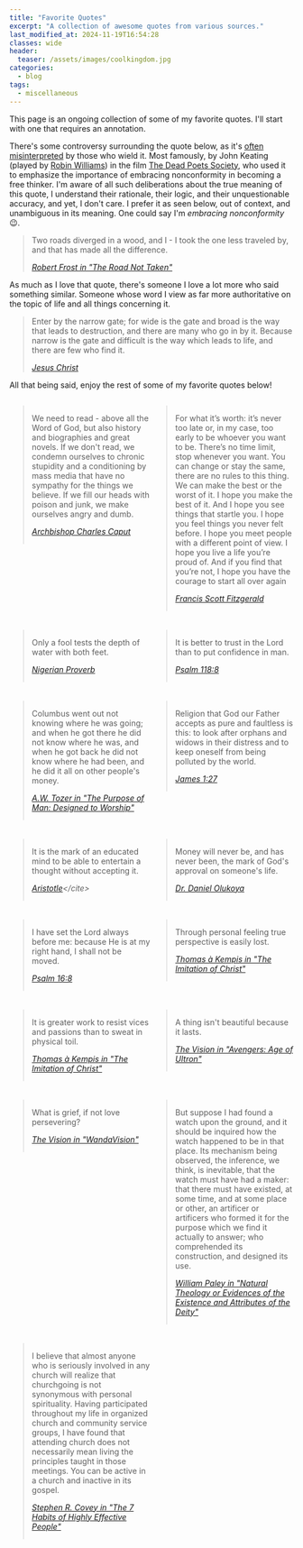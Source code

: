 ```yaml
---
title: "Favorite Quotes"
excerpt: "A collection of awesome quotes from various sources."
last_modified_at: 2024-11-19T16:54:28
classes: wide
header:
  teaser: /assets/images/coolkingdom.jpg
categories:
  - blog
tags:
  - miscellaneous
---
```


<script src="/assets/js/dynamic-link-targeting.js"></script>

<style>
  .quote-container {
    display: grid;
    grid-template-columns: 1fr 1fr;
    grid-template-rows: 2fr;
    grid-column-gap: 5px;
    grid-row-gap: 5px;
    justify-items: stretch;
    align-items: start;
  }

  /* X-Small devices (portrait phones, less than 576px) */
  @media (max-width: 575.98px) {
    .quote-container {
      grid-template-columns: repeat(1, 1fr);
    }

    blockquote {
      margin: 1em 0 1em 0;
      border-bottom: 1px solid #cecfd1;
    }
  }

  /* Small devices (landscape phones, less than 768px) */
  @media (max-width: 767.98px) {
    .quote-container {
      grid-template-columns: repeat(1, 1fr);
    }

    blockquote {
      margin: 1em 0 1em 0;
      border-bottom: 1px solid #cecfd1;
    }
  }
</style>

<script>
  /*
    This code does the following:
    1. When the page loads, it selects all the blockquote elements within the quote-container div.
    2. It checks if there is an odd number of blockquotes. If so, it removes the last one from the
      quote-container and places it just below the quote-container div.
    3. It then sorts the remaining blockquotes based on the length of their text content. Blockquotes
      with similar text lengths will be placed next to each other.
    4. Finally, it rearranges the blockquotes within the quote-container div according to the sorted order,
      so that blockquotes with similar text lengths are grouped together.
  */
  window.addEventListener('load', function() {
    const quoteContainer = document.querySelector('.quote-container');
    const blockquotes = Array.from(quoteContainer.querySelectorAll('blockquote'));

    // Check if there is an odd number of blockquotes
    // If so, remove the last one and place it outside the quote-container
    if (blockquotes.length % 2 !== 0) {
      const lastBlockquote = blockquotes.pop();
      quoteContainer.removeChild(lastBlockquote);
      quoteContainer.parentNode.insertBefore(lastBlockquote, quoteContainer.nextSibling);
    }

    // Sort the blockquotes based on the length of their text content
    // Blockquotes with similar text lengths will be placed next to each other
    blockquotes.sort((a, b) => {
      const lengthA = a.innerText.length;
      const lengthB = b.innerText.length;
      return lengthA - lengthB;
    });

    // Rearrange the blockquotes in the quote-container according to the sorted order
    blockquotes.forEach(blockquote => {
      quoteContainer.appendChild(blockquote);
    });
  });
</script>

This page is an ongoing collection of some of my favorite quotes. I'll start with one that requires an annotation.

There's some controversy surrounding the quote below, as it's [often misinterpreted](https://www.google.com/search?q=The+Road+Not+Taken+is+misinterpeted) by those who wield it. Most famously, by John Keating (played by [Robin Williams](https://en.wikipedia.org/wiki/Robin_Williams)) in the film [The Dead Poets Society](https://en.wikipedia.org/wiki/Dead_Poets_Society), who used it to emphasize the importance of embracing nonconformity in becoming a free thinker. I'm aware of all such deliberations about the true meaning of this quote, I understand their rationale, their logic, and their unquestionable accuracy, and yet, I don't care. I prefer it as seen below, out of context, and unambiguous in its meaning. One could say I'm *embracing nonconformity* :wink:.

> Two roads diverged in a wood, and I - I took the one less traveled by, and that has made all the difference.
>
> <cite>[Robert Frost in "The Road Not Taken"](https://www.poetryfoundation.org/poems/44272/the-road-not-taken)</cite>

As much as I love that quote, there's someone I love a lot more who said something similar. Someone whose word I view as far more authoritative on the topic of life and all things concerning it.

> Enter by the narrow gate; for wide is the gate and broad is the way that leads to destruction, and there are many who go in by it. Because narrow is the gate and difficult is the way which leads to life, and there are few who find it.
>
> <cite>[Jesus Christ](https://www.biblegateway.com/passage/?search=Matthew+7%3A13&version=NKJV)</cite>

All that being said, enjoy the rest of some of my favorite quotes below!

<div class="quote-container" markdown="1">

> We need to read - above all the Word of God, but also history and biographies and great novels. If we don't read, we condemn ourselves to chronic stupidity and a conditioning by mass media that have no sympathy for the things we believe. If we fill our heads with poison and junk, we make ourselves angry and dumb.
>
> <cite>[Archbishop Charles Caput](https://catholicphilly.com/2017/07/homilies-speeches/whats-next-catholics-america-and-a-world-made-new/)</cite>


> For what it’s worth: it’s never too late or, in my case, too early to be whoever you want to be. There’s no time limit, stop whenever you want. You can change or stay the same, there are no rules to this thing. We can make the best or the worst of it. I hope you make the best of it. And I hope you see things that startle you. I hope you feel things you never felt before. I hope you meet people with a different point of view. I hope you live a life you’re proud of. And if you find that you’re not, I hope you have the courage to start all over again
>
> <cite>[Francis Scott Fitzgerald](https://www.goodreads.com/quotes/7452670-for-what-it-s-worth-it-s-never-too-late-or-in)</cite>


> Only a fool tests the depth of water with both feet.
>
> <cite>[Nigerian Proverb](https://www.educationworld.com/a_tsl/TM/WS_african_proverbs.shtml)</cite>


> It is better to trust in the Lord than to put confidence in man.
>
> <cite>[Psalm 118:8](https://www.biblegateway.com/passage/?search=Psalm+118&version=NKJV)</cite>


> Columbus went out not knowing where he was going; and when he got there he did not know where he was, and when he got back he did not know where he had been, and he did it all on other people's money.
>
> <cite>[A.W. Tozer in "The Purpose of Man: Designed to Worship"](https://www.google.com/search?q=The+Purpose+of+Man+A.W.+Tozer)</cite>


> Religion that God our Father accepts as pure and faultless is this: to look after orphans and widows in their distress and to keep oneself from being polluted by the world.
>
> <cite>[James 1:27](https://www.biblegateway.com/passage/?search=James+1%3A27&version=NIV)</cite>


> It is the mark of an educated mind to be able to entertain a thought without accepting it.
>
> <cite>[Aristotle](https://en.wikiquote.org/wiki/Aristotle#:~:text=It%20is%20the%20mark%20of%20an%20educated%20mind%20to%20be%20able%20to%20entertain%20a%20thought%20without%20accepting%20it.)</cite>


> Money will never be, and has never been, the mark of God's approval on someone's life.
>
> <cite>[Dr. Daniel Olukoya](https://www.google.com/search?q=Dr.+Daniel+Olukoya)</cite>


> I have set the Lord always before me: because He is at my right hand, I shall not be moved.
>
> <cite>[Psalm 16:8](https://www.biblegateway.com/passage/?search=Psalm+16%3A8&version=KJV)</cite>


> Through personal feeling true perspective is easily lost.
>
> <cite>[Thomas à  Kempis in "The Imitation of Christ"](https://en.wikipedia.org/wiki/The_Imitation_of_Christ)</cite>


> It is greater work to resist vices and passions than to sweat in physical toil.
>
> <cite>[Thomas à  Kempis in "The Imitation of Christ"](https://en.wikipedia.org/wiki/The_Imitation_of_Christ)</cite>


> A thing isn't beautiful because it lasts.
>
> <cite>[The Vision in "Avengers: Age of Ultron"](https://www.youtube.com/watch?v=SrSNQCa-C7A)</cite>


> What is grief, if not love persevering?
>
> <cite>[The Vision in "WandaVision"](https://www.youtube.com/watch?v=y6y0Dhj783w)</cite>


> But suppose I had found a watch upon the ground, and it should be inquired how the watch happened to be in that place. Its mechanism being observed, the inference, we think, is inevitable, that the watch must have had a maker: that there must have existed, at some time, and at some place or other, an artificer or artificers who formed it for the purpose which we find it actually to answer; who comprehended its construction, and designed its use.
>
> <cite>[William Paley in "Natural Theology or Evidences of the Existence and Attributes of the Deity"](https://en.wikipedia.org/wiki/Natural_Theology_or_Evidences_of_the_Existence_and_Attributes_of_the_Deity)</cite>


> I believe that almost anyone who is seriously involved in any church will realize that churchgoing is not synonymous with personal spirituality. Having participated throughout my life in organized church and community service groups, I have found that attending church does not necessarily mean living the principles taught in those meetings. You can be active in a church and inactive in its gospel.
>
> <cite>[Stephen R. Covey in "The 7 Habits of Highly Effective People"](https://en.wikipedia.org/wiki/The_7_Habits_of_Highly_Effective_People)</cite>

</div>
